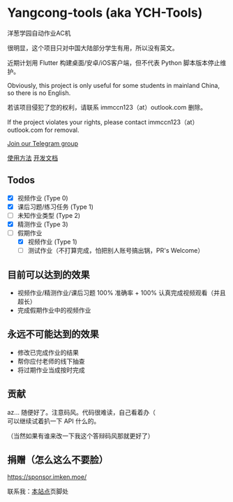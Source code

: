 # Yangcong-tools (aka YCH-Tools)

洋葱学园自动作业AC机

很明显，这个项目只对中国大陆部分学生有用，所以没有英文。

近期计划用 Flutter 构建桌面/安卓/iOS客户端，但不代表 Python 脚本版本停止维护。

Obviously, this project is only useful for some students in mainland China, so there is no English.

若该项目侵犯了您的权利，请联系 immccn123（at）outlook.com 删除。

If the project violates your rights, please contact immccn123（at）outlook.com for removal.

[Join our Telegram group](https://t.me/+3Crz6ciu5ABjZWU1)

[使用方法](docs/usage.md) [开发文档](docs/development.md)

## Todos
- [X] 视频作业 (Type 0)
- [X] 课后习题/练习任务 (Type 1)
- [ ] 未知作业类型 (Type 2)
- [X] 精测作业 (Type 3)
- [ ] 假期作业
  - [X] 视频作业 (Type 1)
  - [ ] 测试作业（不打算完成，怕把别人账号搞出锅，PR's Welcome）

## 目前可以达到的效果
- 视频作业/精测作业/课后习题 100% 准确率 + 100% 认真完成视频观看（并且超长）
- 完成假期作业中的视频作业

## 永远不可能达到的效果
- 修改已完成作业的结果
- 帮你应付老师的线下抽查
- 将过期作业当成按时完成

## 贡献
az... 随便好了。注意码风。代码很难读，自己看着办（\
可以继续试着扒一下 API 什么的。

（当然如果有谁来改一下我这个答辩码风那就更好了）

## 捐赠（怎么这么不要脸）

https://sponsor.imken.moe/

联系我：[本站点](https://imken.moe/)页脚处
